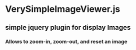 # VerySimpleImageViewer.js
## simple jquery plugin for display Images 
### Allows to zoom-in, zoom-out, and reset an image
